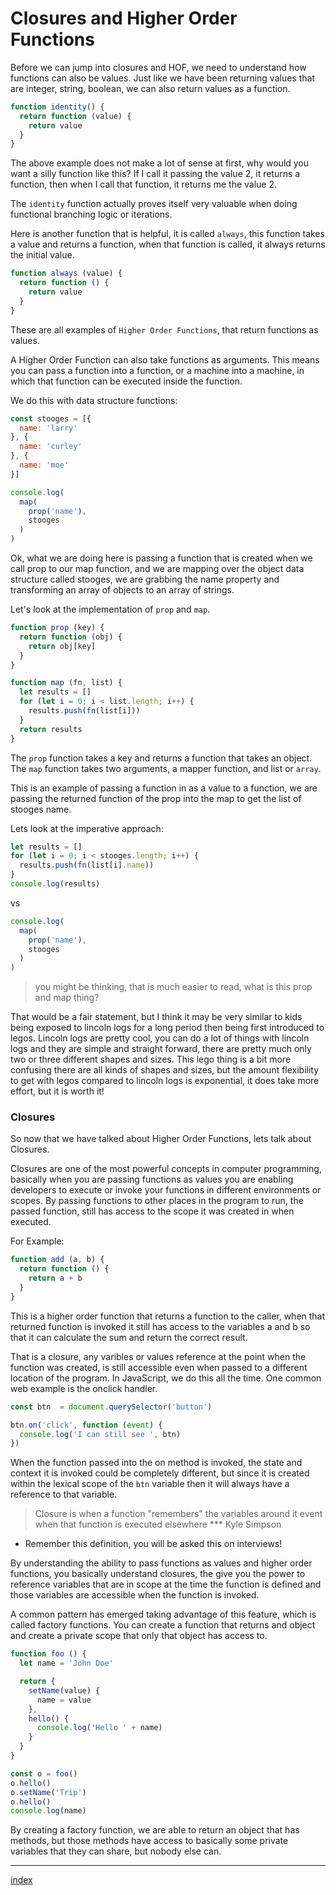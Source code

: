# Closures and Higher Order Functions

Before we can jump into closures and HOF, we need to understand how functions can also be values. Just like we have been returning values that are integer, string, boolean, we can also return values as a function.

``` js
function identity() {
  return function (value) {
    return value
  }
}
```

The above example does not make a lot of sense at first, why would you want a silly function like this? If I call it passing the value 2, it returns a function, then when I call that function, it returns me the value 2.

The `identity` function actually proves itself very valuable when doing functional branching logic or iterations.

Here is another function that is helpful, it is called `always`, this function takes a value and returns a function, when that function is called, it always returns the initial value.

``` js
function always (value) {
  return function () {
    return value
  }
}
```

These are all examples of `Higher Order Functions`, that return functions as values.

A Higher Order Function can also take functions as arguments. This means you can pass a function into a function, or a machine into a machine, in which that function can be executed inside the function.

We do this with data structure functions:

``` js
const stooges = [{
  name: 'larry'
}, {
  name: 'curley'
}, {
  name: 'moe'
}]

console.log(
  map(
    prop('name'),
    stooges
  )
)

```

Ok, what we are doing here is passing a function that is created when we call prop to our map function, and we are mapping over the object data structure called stooges, we are grabbing the name property and transforming an array of objects to an array of strings.

Let's look at the implementation of `prop` and `map`.

``` js
function prop (key) {
  return function (obj) {
    return obj[key]
  }
}

function map (fn, list) {
  let results = []
  for (let i = 0; i < list.length; i++) {
    results.push(fn(list[i]))
  }
  return results
}
```

The `prop` function takes a key and returns a function that takes an object. The `map` function takes two arguments, a mapper function, and list or `array`.

This is an example of passing a function in as a value to a function, we are passing the returned function of the prop into the map to get the list of stooges name.

Lets look at the imperative approach:

``` js
let results = []
for (let i = 0; i < stooges.length; i++) {
  results.push(fn(list[i].name))
}
console.log(results)
```

vs

``` js
console.log(
  map(
    prop('name'),
    stooges
  )
)
```

> you might be thinking, that is much easier to read, what is this prop and map thing?

That would be a fair statement, but I think it may be very similar to kids being exposed to lincoln logs for a long period then being first introduced to legos. Lincoln logs are pretty cool, you can do a lot of things with lincoln logs and they are simple and straight forward, there are pretty much only two or three different shapes and sizes. This lego thing is a bit more confusing there are all kinds of shapes and sizes, but the amount flexibility to get with legos compared to lincoln logs is exponential, it does take more effort, but it is worth it!


### Closures

So now that we have talked about Higher Order Functions, lets talk about Closures.

Closures are one of the most powerful concepts in computer programming, basically when you are passing functions as values you are enabling developers to execute or invoke your functions in different environments or scopes. By passing functions to other places in the program  to run, the passed function, still has access to the scope it was created in when executed.

For Example:

``` js
function add (a, b) {
  return function () {
    return a + b
  }
}
```

This is a higher order function that returns a function to the caller, when that returned function is invoked it still has access to the variables a and b so that it can calculate the sum and return the correct result.

That is a closure, any varibles or values reference at the point when the function was created, is still accessible even when passed to a different location of the program. In JavaScript, we do this all the time. One common web example is the onclick handler.

``` js
const btn  = document.querySelector('button')

btn.on('click', function (event) {
  console.log('I can still see ', btn)
})

```

When the function passed into the on method is invoked, the state and context it is invoked could be completely different, but since it is created within the lexical scope of the `btn` variable then it will always have a reference to that variable.

> Closure is when a function "remembers" the variables around it event when that function is executed elsewhere
*** Kyle Simpson

* Remember this definition, you will be asked this on interviews!

By understanding the ability to pass functions as values and higher order functions, you basically understand closures, the give you the power to reference variables that are in scope at the time the function is defined and those variables are accessible when the function is invoked.

A common pattern has emerged taking advantage of this feature, which is called factory functions. You can create a function that returns and object and create a private scope that only that object has access to.

``` js
function foo () {
  let name = 'John Doe'

  return {
    setName(value) {
      name = value
    },
    hello() {
      console.log('Hello ' + name)
    }
  }
}

const o = foo()
o.hello()
o.setName('Trip')
o.hello()
console.log(name)

```

By creating a factory function, we are able to return an object that has methods, but those methods have access to basically some private variables that they can share, but nobody else can.

---

[index](/)

